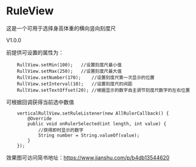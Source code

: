 # RuleView
这是一个可用于选择身高体重的横向竖向刻度尺


V1.0.0

前提供可设置的属性为：

        RullView.setMin(100);   //设置刻度尺最小值
        RullView.setMax(250);   //设置刻度尺最大值
        RullView.setNumber(170);    //设置刻度尺第一次显示的位置
        RullView.setInterval(10);   //设置刻度尺的间距
        RullView.setTextOffset(20); //根据显示的数字自主调节刻度尺数字的左右位置

可根据回调获得当前选中数值

        verticalRullView.setRuleListener(new AllRulerCallback() {
            @Override
            public void onRulerSelected(int length, int value) {
                //获得即时显示的数字
                String number = String.valueOf(value);
            }
        });

效果图可访问简书地址：https://www.jianshu.com/p/b4db13544620